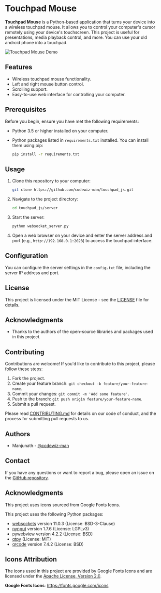 # Touchpad Mouse

**Touchpad Mouse** is a Python-based application that turns your device into a wireless touchpad mouse. It allows you to control your computer's cursor remotely using your device's touchscreen. This project is useful for presentations, media playback control, and more. You can use your old android phone into a touchpad.

![Touchpad Mouse Demo](demo.gif)

## Features

- Wireless touchpad mouse functionality.
- Left and right mouse button control.
- Scrolling support.
- Easy-to-use web interface for controlling your computer.

## Prerequisites

Before you begin, ensure you have met the following requirements:

- Python 3.5 or higher installed on your computer.
- Python packages listed in `requirements.txt` installed. You can install them using pip:

    ```bash
    pip install -r requirements.txt
    ```

## Usage

1. Clone this repository to your computer:

    ```bash
    git clone https://github.com/codewiz-man/touchpad_js.git
    ```

2. Navigate to the project directory:

    ```bash
    cd touchpad_js/server
    ```

3. Start the server:

    ```bash
    python websocket_server.py
    ```

4. Open a web browser on your device and enter the server address and port (e.g., `http://192.168.0.1:2023`) to access the touchpad interface.

## Configuration

You can configure the server settings in the `config.txt` file, including the server IP address and port.

## License

This project is licensed under the MIT License - see the [LICENSE](LICENSE) file for details.

## Acknowledgments

- Thanks to the authors of the open-source libraries and packages used in this project.

## Contributing

Contributions are welcome! If you'd like to contribute to this project, please follow these steps:

1. Fork the project.
2. Create your feature branch: `git checkout -b feature/your-feature-name`.
3. Commit your changes: `git commit -m 'Add some feature'`.
4. Push to the branch: `git push origin feature/your-feature-name`.
5. Submit a pull request.

Please read [CONTRIBUTING.md](CONTRIBUTING.md) for details on our code of conduct, and the process for submitting pull requests to us.

## Authors

- Manjunath - [@codewiz-man](https://github.com/codewiz-man)

## Contact

If you have any questions or want to report a bug, please open an issue on the [GitHub repository](https://github.com/codewiz-man/touchpad_js).

## Acknowledgments

This project uses icons sourced from Google Fonts Icons.

This project uses the following Python packages:

- [websockets](https://pypi.org/project/websockets/) version 11.0.3 (License: BSD-3-Clause)
- [pynput](https://pypi.org/project/pynput/) version 1.7.6 (License: LGPLv3)
- [pywebview](https://pypi.org/project/pywebview/) version 4.2.2 (License: BSD)
- [qtpy](https://pypi.org/project/qtpy/) (License: MIT)
- [qrcode](https://pypi.org/project/qrcode/) version 7.4.2 (License: BSD)


## Icons Attribution

The icons used in this project are provided by Google Fonts Icons and are licensed under the [Apache License, Version 2.0](LICENSE).

**Google Fonts Icons**: https://fonts.google.com/icons